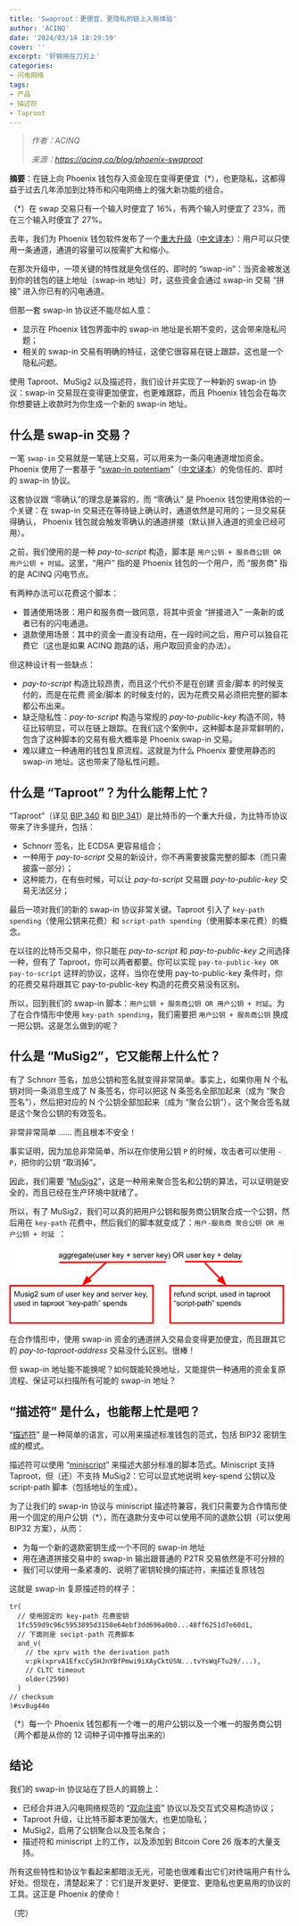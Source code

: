 ```yaml
---
title: 'Swaproot：更便宜、更隐私的链上入账体验'
author: 'ACINQ'
date: '2024/03/14 18:29:59'
cover: ''
excerpt: '好钢用在刀刃上'
categories:
- 闪电网络
tags:
- 产品
- 描述符
- Taproot
---
```



> *作者：ACINQ*
> 
> *来源：<https://acinq.co/blog/phoenix-swaproot>*



**摘要**：在链上向 Phoenix 钱包存入资金现在变得更便宜（\*），也更隐私，这都得益于过去几年添加到比特币和闪电网络上的强大新功能的组合。

（*）在 swap 交易只有一个输入时便宜了 16%，有两个输入时便宜了 23%，而在三个输入时便宜了 27%。

去年，我们为 Phoenix 钱包软件发布了一个[重大升级](https://acinq.co/blog/phoenix-splicing-update)（[中文译本](https://www.btcstudy.org/2023/07/12/phoenix-splicing-update/)）：用户可以只使用一条通道，通道的容量可以按需扩大和缩小。

在那次升级中，一项关键的特性就是免信任的、即时的 “swap-in”：当资金被发送到你的钱包的链上地址（swap-in 地址）时，这些资金会通过 swap-in 交易 “拼接” 进入你已有的闪电通道。

但那一套 swap-in 协议还不能尽如人意：

- 显示在 Phoenix 钱包界面中的 swap-in 地址是长期不变的，这会带来隐私问题；
- 相关的 swap-in 交易有明确的特征，这使它很容易在链上跟踪，这也是一个隐私问题。

使用 Taproot、MuSig2 以及描述符，我们设计并实现了一种新的 swap-in 协议：swap-in 交易现在变得更加便宜，也更难跟踪，而且 Phoenix 钱包会在每次你想要链上收款时为你生成一个新的 swap-in 地址。

## 什么是 swap-in 交易？

一笔 `swap-in` 交易就是一笔链上交易，可以用来为一条闪电通道增加资金。Phoenix 使用了一套基于 “[swap-in potentiam](https://lists.linuxfoundation.org/pipermail/lightning-dev/2023-January/003810.html)”（[中文译本](https://www.btcstudy.org/2023/03/06/swap-in-potentiam-moving-onchain-funds-instantly-to-lightning/)）的免信任的、即时的 swap-in 协议。

这套协议跟 “零确认”的理念是兼容的，而 “零确认” 是 Phoenix 钱包使用体验的一个关键：在 swap-in 交易还在等待链上确认时，通道依然是可用的；一旦交易获得确认， Phoenix 钱包就会触发零确认的通道拼接（默认拼入通道的资金已经可用）。

之前，我们使用的是一种 *pay-to-script* 构造，脚本是 `用户公钥 + 服务商公钥 OR 用户公钥 + 时延`。这里，“用户” 指的是 Phoenix 钱包的一个用户，而 “服务商” 指的是 ACINQ 闪电节点。

有两种办法可以花费这个脚本：

- 普通使用场景：用户和服务商一致同意，将其中资金 “拼接进入” 一条新的或者已有的闪电通道。
- 退款使用场景：其中的资金一直没有动用，在一段时间之后，用户可以独自花费它（这也是如果 ACINQ 跑路的话，用户取回资金的办法）。

但这种设计有一些缺点：

- *pay-to-script* 构造比较昂贵，而且这个代价不是在创建 资金/脚本 的时候支付的，而是在花费 资金/脚本 的时候支付的，因为花费交易必须把完整的脚本都公布出来。
- 缺乏隐私性：*pay-to-script* 构造与常规的 *pay-to-public-key* 构造不同，特征比较明显，可以在链上跟踪。在我们这个案例中，这种脚本是非常鲜明的，包含了这种脚本的交易有极大概率是 Phoenix swap-in 交易。
- 难以建立一种通用的钱包复原流程。这就是为什么 Phoenix 要使用静态的 swap-in 地址。这也带来了隐私性问题。

## 什么是 “Taproot”？为什么能帮上忙？

“Taproot”（详见 [BIP 340](https://github.com/bitcoin/bips/blob/master/bip-0340.mediawiki) 和 [BIP 341](https://github.com/bitcoin/bips/blob/master/bip-0341.mediawiki)）是比特币的一个重大升级，为比特币协议带来了许多提升，包括：

- Schnorr 签名，比 ECDSA 更容易组合；
- 一种用于 *pay-to-script* 交易的新设计，你不再需要披露完整的脚本（而只需披露一部分）；
- 这种能力，在有些时候，可以让 *pay-to-script* 交易跟 *pay-to-public-key* 交易无法区分；

最后一项对我们的新的 swap-in 协议非常关键。Taproot 引入了 `key-path spending`（使用公钥来花费）和 `script-path spending`（使用脚本来花费）的概念。

在以往的比特币交易中，你只能在 *pay-to-script* 和 *pay-to-public-key* 之间选择一种，但有了 Taproot，你可以两者都要。你可以实现 `pay-to-public-key OR pay-to-script` 这样的协议，这样，当你在使用 pay-to-public-key 条件时，你的花费交易将跟其它 pay-to-public-key 构造的花费交易没有区别。

所以，回到我们的 swap-in 脚本：`用户公钥 + 服务商公钥 OR 用户公钥 + 时延`。为了在合作情形中使用 `key-path spending`，我们需要把 `用户公钥 + 服务商公钥` 换成一把公钥。这是怎么做到的呢？

## 什么是 “MuSig2”，它又能帮上什么忙？

有了 Schnorr 签名，加总公钥和签名就变得非常简单。事实上，如果你用 N 个私钥对同一条消息生成了 N 条签名，你可以把这 N 条签名全部加起来（成为 “聚合签名”），然后把对应的 N 个公钥全部加起来（成为 “聚合公钥”），这个聚合签名就是这个聚合公钥的有效签名。

非常非常简单 …… 而且根本不安全！

事实证明，因为加总非常简单，所以在你使用公钥 `P` 的时候，攻击者可以使用 `-P`，把你的公钥 “取消掉”。

因此，我们需要 “[MuSig2](https://github.com/bitcoin/bips/blob/master/bip-0327.mediawiki)”，这是一种用来聚合签名和公钥的算法，可以证明是安全的，而且已经在生产环境中就绪了。

所以，有了 MuSig2，我们可以真的把用户公钥和服务商公钥聚合成一个公钥，然后用在 `key-path` 花费中，然后我们的脚本就变成了：`用户-服务商 聚合公钥 OR 用户公钥 + 时延 `：

![swapin-script-description](../images/swaproot-cheaper-and-more-private-on-chain-desposits-on-Phoenix/swapin-script-description.png)

在合作情形中，使用 swap-in 资金的通道拼入交易会变得更加便宜，而且跟其它的 *pay-to-taproot-address* 交易没什么区别。很棒！

但 swap-in 地址能不能换呢？如何既能轮换地址，又能提供一种通用的资金复原流程、保证可以扫描所有可能的 swap-in 地址？

## “描述符” 是什么，也能帮上忙是吧？

“[描述符](https://github.com/bitcoin/bitcoin/blob/master/doc/descriptors.md)” 是一种简单的语言，可以用来描述标准钱包的范式，包括 BIP32 密钥生成的模式。

描述符可以使用 “[miniscript](https://bitcoin.sipa.be/miniscript/)” 来描述大部分标准的脚本范式。Miniscript 支持 Taproot，但（还）不支持 MuSig2：它可以显式地说明 key-spend 公钥以及 script-path 脚本（包括地址的生成）。

为了让我们的 swap-in 协议与 miniscript 描述符兼容，我们只需要为合作情形使用一个固定的用户公钥（\*），而在退款分支中可以使用不同的退款公钥（可以使用 BIP32 方案），从而：

- 为每一个新的退款密钥生成一个不同的 swap-in 地址
- 用在通道拼接交易中的 swap-in 输出跟普通的 P2TR 交易依然是不可分辨的
- 我们可以使用一条紧凑的、说明了密钥轮换的描述符，来描述复原钱包

这就是 swap-in 复原描述符的样子：

```
tr(
  // 使用固定的 key-path 花费密钥
  1fc559d9c96c5953895d3150e64ebf3dd696a0b0...48ff6251d7e60d1,
  // 下面则是 secipt-path 花费脚本
  and_v(
    // the xprv with the derivation path
    v:pk(xprvA1EfxcCy5HJnYBfPmwi9iXAyCktUSN...tvYsWqFTu29/...),
    // CLTC timeout
    older(2590)
  )
// checksum
)#sv8ug44m
```

（*）每一个 Phoenix 钱包都有一个唯一的用户公钥以及一个唯一的服务商公钥（两个都是从你的 12 词种子词中推导出来的）

## 结论

我们的 swap-in 协议站在了巨人的肩膀上：

- 已经合并进入闪电网络规范的 “[双向注资](https://github.com/lightning/bolts/pull/851)” 协议以及交互式交易构造协议；
- Taproot 升级，让比特币脚本更加强大，也更加隐私；
- MuSig2，启用了公钥聚合以及签名聚合；
- 描述符和 miniscript 上的工作，以及添加到 Bitcoin Core 26 版本的大量支持。

所有这些特性和协议乍看起来都暗淡无光，可能也很难看出它们对终端用户有什么好处。但现在，清楚起来了：它们是开发更好、更便宜、更隐私也更易用的协议的工具。这正是 Phoenix 的使命！

（完）